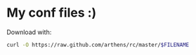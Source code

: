 # My conf files :)

Download with:

```bash
curl -O https://raw.github.com/arthens/rc/master/$FILENAME
```
